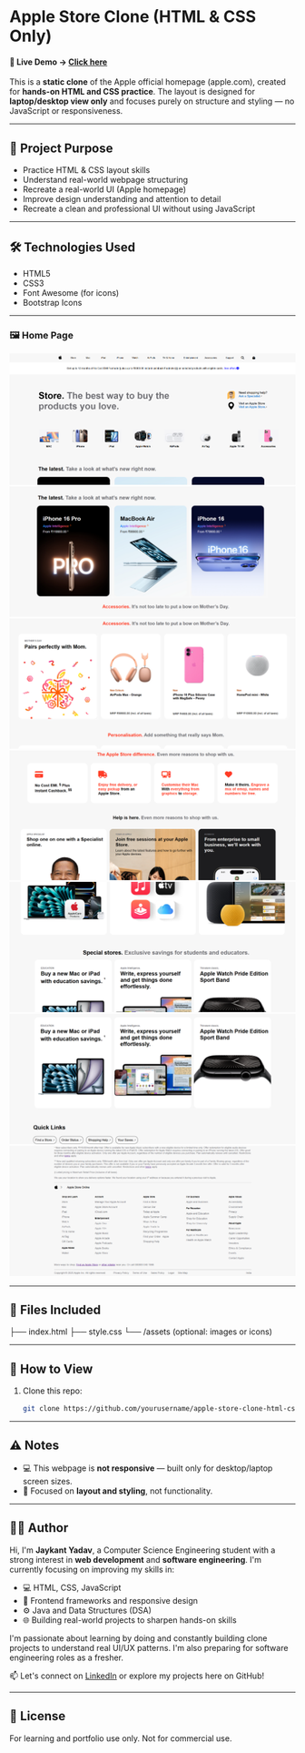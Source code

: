 # Apple Store Clone (HTML & CSS Only) 
#### 🔗 Live Demo -> [Click here](https://jaykant-yadav.github.io/apple-store-clone/)


This is a **static clone** of the Apple official homepage (apple.com), created for **hands-on HTML and CSS practice**. The layout is designed for **laptop/desktop view only** and focuses purely on structure and styling — no JavaScript or responsiveness.

---

## 📌 Project Purpose

- Practice HTML & CSS layout skills
- Understand real-world webpage structuring
- Recreate a real-world UI (Apple homepage) 
- Improve design understanding and attention to detail
- Recreate a clean and professional UI without using JavaScript

---

## 🛠️ Technologies Used

- HTML5  
- CSS3  
- Font Awesome (for icons)  
- Bootstrap Icons

---

### 🖼️ Home Page

![Apple Store Clone Screenshot](./assets/apple-store-page.png)
![Apple Store Clone Screenshot](./assets/apple-store-page2.png)
![Apple Store Clone Screenshot](./assets/apple-store-page3.png)
![Apple Store Clone Screenshot](./assets/apple-store-page4.png)
![Apple Store Clone Screenshot](./assets/apple-store-page5.png)
![Apple Store Clone Screenshot](./assets/apple-store-page6.png)
![Apple Store Clone Screenshot](./assets/apple-store-page7.png)

---

## 📂 Files Included

├── index.html
├── style.css
└── /assets (optional: images or icons)

---

## 🚀 How to View

1. Clone this repo:
   ```bash
   git clone https://github.com/yourusername/apple-store-clone-html-css.git
---

## ⚠️ Notes

- 💻 This webpage is **not responsive** — built only for desktop/laptop screen sizes.
- 🎯 Focused on **layout and styling**, not functionality.

---

## 🙋‍♂️ Author
Hi, I'm **Jaykant Yadav**, a Computer Science Engineering student with a strong interest in **web development** and **software engineering**. I'm currently focusing on improving my skills in:

- 💻 HTML, CSS, JavaScript
- 🧱 Frontend frameworks and responsive design
- ⚙️ Java and Data Structures (DSA)
- 🌐 Building real-world projects to sharpen hands-on skills

I'm passionate about learning by doing and constantly building clone projects to understand real UI/UX patterns. I'm also preparing for software engineering roles as a fresher.

📫 Let's connect on [LinkedIn](www.linkedin.com/in/jaykantkumar) or explore my projects here on GitHub!

---

## 📝 License

For learning and portfolio use only. Not for commercial use.
